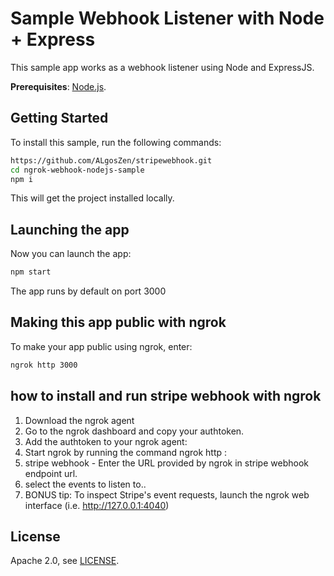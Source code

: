 # Sample Webhook Listener with Node + Express

This sample app works as a webhook listener using Node and ExpressJS.

**Prerequisites**: [Node.js](https://nodejs.org/en/).

## Getting Started

To install this sample, run the following commands:

```bash
https://github.com/ALgosZen/stripewebhook.git
cd ngrok-webhook-nodejs-sample
npm i
```

This will get the project installed locally.

## Launching the app

Now you can launch the app:

```bash
npm start
```

The app runs by default on port 3000

## Making this app public with ngrok

To make your app public using ngrok, enter:

```bash
ngrok http 3000
```
## how to install and run stripe webhook with ngrok
1. Download the ngrok agent
2. Go to the ngrok dashboard and copy your authtoken. 
3. Add the authtoken to your ngrok agent:
4. Start ngrok by running the command ngrok http <port>:
5. stripe webhook - Enter the URL provided by ngrok in stripe webhook endpoint url. 
6. select the events to listen to..
7. BONUS tip: To inspect Stripe's event requests, launch the ngrok web interface (i.e. http://127.0.0.1:4040)

## License

Apache 2.0, see [LICENSE](LICENSE).